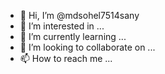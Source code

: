 - 👋 Hi, I’m @mdsohel7514sany
- 👀 I’m interested in ...
- 🌱 I’m currently learning ...
- 💞️ I’m looking to collaborate on ...
- 📫 How to reach me ...

<!---
mdsohel7514sany/mdsohel7514sany is a ✨ special ✨ repository because its `README.md` (this file) appears on your GitHub profile.
You can click the Preview link to take a look at your changes.
--->
